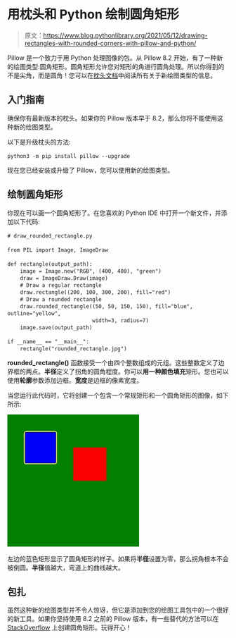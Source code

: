 # 用枕头和 Python 绘制圆角矩形

> 原文：<https://www.blog.pythonlibrary.org/2021/05/12/drawing-rectangles-with-rounded-corners-with-pillow-and-python/>

Pillow 是一个致力于用 Python 处理图像的包。从 Pillow 8.2 开始，有了一种新的绘图类型:圆角矩形。圆角矩形允许您对矩形的角进行圆角处理。所以你得到的不是尖角，而是圆角！您可以在[枕头文档](https://pillow.readthedocs.io/en/stable/reference/ImageDraw.html#PIL.ImageDraw.ImageDraw.rounded_rectangle)中阅读所有关于新绘图类型的信息。

## 入门指南

确保你有最新版本的枕头。如果你的 Pillow 版本早于 8.2，那么你将不能使用这种新的绘图类型。

以下是升级枕头的方法:

```
python3 -m pip install pillow --upgrade
```

现在您已经安装或升级了 Pillow，您可以使用新的绘图类型。

## 绘制圆角矩形

你现在可以画一个圆角矩形了。在您喜欢的 Python IDE 中打开一个新文件，并添加以下代码:

```
# draw_rounded_rectangle.py

from PIL import Image, ImageDraw

def rectangle(output_path):
    image = Image.new("RGB", (400, 400), "green")
    draw = ImageDraw.Draw(image)
    # Draw a regular rectangle
    draw.rectangle((200, 100, 300, 200), fill="red")
    # Draw a rounded rectangle
    draw.rounded_rectangle((50, 50, 150, 150), fill="blue", outline="yellow",
                           width=3, radius=7)
    image.save(output_path)

if __name__ == "__main__":
    rectangle("rounded_rectangle.jpg")
```

**rounded_rectangle()** 函数接受一个由四个整数组成的元组。这些整数定义了边界框的两点。**半径**定义了拐角的圆角程度。你可以**用一种颜色填充**矩形。您也可以使用**轮廓**参数添加边框。**宽度**是边框的像素宽度。

当您运行此代码时，它将创建一个包含一个常规矩形和一个圆角矩形的图像，如下所示:

![Rounded Rectangle Example](img/cdb0cdab38debcbd4dc1d990152e96b9.png)

左边的蓝色矩形显示了圆角矩形的样子。如果将**半径**设置为零，那么拐角根本不会被倒圆。**半径**值越大，弯道上的曲线越大。

## 包扎

虽然这种新的绘图类型并不令人惊讶，但它是添加到您的绘图工具包中的一个很好的新工具。如果你坚持使用 8.2 之前的 Pillow 版本，有一些替代的方法可以在 [StackOverflow](https://stackoverflow.com/questions/7787375/python-imaging-library-pil-drawing-rounded-rectangle-with-gradient) 上创建圆角矩形。玩得开心！
